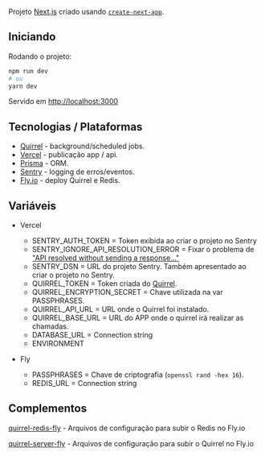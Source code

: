 Projeto [Next.js](https://nextjs.org/) criado usando [`create-next-app`](https://github.com/vercel/next.js/tree/canary/packages/create-next-app).

## Iniciando

Rodando o projeto:

```bash
npm run dev
# ou
yarn dev
```

Servido em [http://localhost:3000](http://localhost:3000)

## Tecnologias / Plataformas

- [Quirrel](https://quirrel.dev/) - background/scheduled jobs.
- [Vercel](https://vercel.com/) - publicação app / api.
- [Prisma](https://www.prisma.io/) - ORM.
- [Sentry](https://sentry.io/) - logging de erros/eventos.
- [Fly.io](https://fly.io/) - deploy Quirrel e Redis.

## Variáveis

- Vercel
  - SENTRY_AUTH_TOKEN = Token exibida ao criar o projeto no Sentry
  - SENTRY_IGNORE_API_RESOLUTION_ERROR = Fixar o problema de ["API resolved without sending a response..."](https://github.com/getsentry/sentry-javascript/issues/3852)
  - SENTRY_DSN = URL do projeto Sentry. Também apresentado ao criar o projeto no Sentry.
  - QUIRREL_TOKEN = Token criada do [Quirrel](https://docs.quirrel.dev/deploying#acquire-a-token).
  - QUIRREL_ENCRYPTION_SECRET = Chave utilizada na var PASSPHRASES.
  - QUIRREL_API_URL = URL onde o Quirrel foi instalado.
  - QUIRREL_BASE_URL = URL do APP onde o quirrel irá realizar as chamadas.
  - DATABASE_URL = Connection string
  - ENVIRONMENT

- Fly
  - PASSPHRASES = Chave de criptografia (`openssl rand -hex 16`).
  - REDIS_URL = Connection string

## Complementos

[quirrel-redis-fly](https://github.com/JoaoZanetti/quirrel-redis-fly) - Arquivos de configuração para subir o Redis no Fly.io

[quirrel-server-fly](https://github.com/JoaoZanetti/quirrel-server-fly) - Arquivos de configuração para subir o Quirrel no Fly.io
